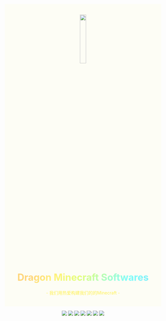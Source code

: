 <div id="header" align="center" style="background-color:rgba(255, 238, 0, 0.03);">
    <p style="color: transparent">占位</p>
    <img src="https://github.com/user-attachments/assets/d21e73a0-dc8f-4b93-a664-3c2c34ebfb06" style="width:20%;" align="center">
    <h1 style="font-size:220%;background: -webkit-linear-gradient(135deg,rgba(0,255,34,0.50),rgba(0,89,255,0.50) 20%,rgba(0,253,255,0.50) 60%,rgba(200, 255, 0, 0.5) 75%,rgba(255, 234, 0, 0.5) 82.5%,rgba(255, 174, 0, 0.5) 90%);-webkit-text-fill-color: transparent;-webkit-background-clip: text;-webkit-background-size: 200% 100%;"> Dragon Minecraft Softwares </h1>
    <p style="color: rgba(255, 234, 0, 0.67)"> - 我们用热爱构建我们的的Minecraft - <p>
    <p style="color: rgba(0,0,0,0)">占位</p>
</div>
<div id="badges" align="center">
    <img src="https://img.shields.io/badge/HelloWorldCoder-red?logo=dungeonsanddragons&logoColor=rgb(255%2C%20234%2C%200)&logoSize=auto&label=Lead&labelColor=rgba(179%2C%20255%2C%200%2C%200.4)&color=rgba(255%2C%20234%2C%200%2C%200.25)&link=https%3A%2F%2Fgithub.com%2FHelloWorldCoder-China
    ">
    <img src="https://img.shields.io/badge/Java-red?logo=javascript&logoColor=%23F7DF1E&logoSize=auto&label=Using Main&labelColor=rgba(255%2C%20183%2C%200%2C%200.4)&color=rgba(255%2C%20128%2C%200%2C%200.25)&link=https%3A%2F%2Fwww.oracle.com%2Fcn%2Fjava%2Ftechnologies%2Fdownloads%2F
    ">
    <img src="https://img.shields.io/badge/What_We_Want-red?logo=githubsponsors&logoColor=%23EA4AAA&logoSize=auto&label=We%20Make&labelColor=rgba(255%2C%200%2C%20204%2C%200.4)&color=rgba(0%2C%20183%2C%20255%2C%200.25)&link=https%3A%2F%2Fwww.oracle.com%2Fcn%2Fjava%2Ftechnologies%2Fdownloads%2F">
    <img src="https://img.shields.io/badge/dynamic/json?url=https%3A%2F%2Fraw.githubusercontent.com%2FDragon-Minecraft-Softwares%2F.github%2Frefs%2Fheads%2Fmain%2Fstatue.json&query=%24.projectcount&suffix=%20Total&logo=githubactions&logoColor=rgb(0%2C%20238%2C%20255)&label=Project%20Count&labelColor=rgba(212%2C%20255%2C%200%2C0.4)&color=rgba(0%2C%20255%2C%20255%2C%200.25)&link=https%3A%2F%2Fgithub.com%2Forgs%2FDragon-Minecraft-Softwares%2Frepositories">
    <img src="https://img.shields.io/badge/dynamic/json?url=https%3A%2F%2Fraw.githubusercontent.com%2FDragon-Minecraft-Softwares%2F.github%2Frefs%2Fheads%2Fmain%2Fstatue.json&query=%24.projectalive&suffix=%20Alive&logo=githubactions&logoColor=rgb(0%2C%20238%2C%20200)&label=Project%20Alive&labelColor=rgba(212%2C%20255%2C%2050%2C0.4)&color=rgba(0%2C%20255%2C%20200%2C%200.25)&link=https%3A%2F%2Fgithub.com%2Forgs%2FDragon-Minecraft-Softwares%2Frepositories">
    <img src="https://img.shields.io/badge/dynamic/json?url=https%3A%2F%2Fraw.githubusercontent.com%2FDragon-Minecraft-Softwares%2F.github%2Frefs%2Fheads%2Fmain%2Fstatue.json&query=%24.memberscount&suffix=%20Members&logo=codecrafters&logoColor=rgb(140%2C%20255%2C%200)&label=Members%20In%20Team&labelColor=rgba(255%2C%20174%2C%200%2C0.4)&color=rgba(255%2C%2060%2C%200%2C%20%200.25)&link=https%3A%2F%2Fgithub.com%2Forgs%2FDragon-Minecraft-Softwares%2Fpeople">
    <img src="https://img.shields.io/badge/Buy_us_a_coffee-red?logo=buymeacoffee&logoColor=%23FFDD00&logoSize=auto&color=rgba(174%2C%20117%2C%2051%2C%200.67)&link=https%3A%2F%2Fno.coffee.needed.for.now">
</div>
